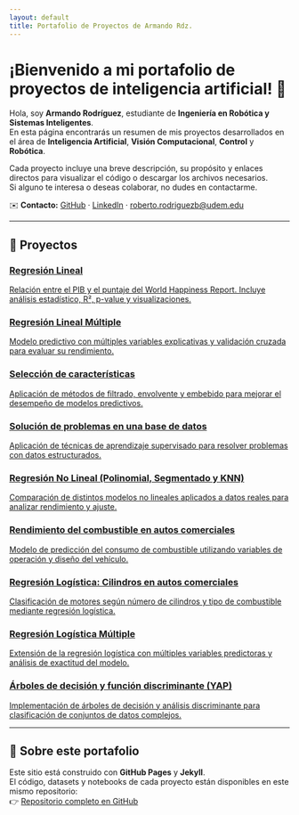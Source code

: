 ```yaml
---
layout: default
title: Portafolio de Proyectos de Armando Rdz.
---
```


# ¡Bienvenido a mi portafolio de proyectos de inteligencia artificial! 🤖

Hola, soy **Armando Rodríguez**, estudiante de **Ingeniería en Robótica y Sistemas Inteligentes**.  
En esta página encontrarás un resumen de mis proyectos desarrollados en el área de **Inteligencia Artificial**, **Visión Computacional**, **Control** y **Robótica**.

Cada proyecto incluye una breve descripción, su propósito y enlaces directos para visualizar el código o descargar los archivos necesarios.  
Si alguno te interesa o deseas colaborar, no dudes en contactarme.

✉️ **Contacto:** [GitHub](https://github.com/Armandorodb) · [LinkedIn](https://www.linkedin.com/)   · roberto.rodriguezb@udem.edu

---

## 📂 Proyectos

<div class="cards">

<a class="card" href="/ProyectosArmandoRdz/projects/proyecto1/">
  <h3>Regresión Lineal</h3>
  <p>Relación entre el PIB y el puntaje del World Happiness Report. Incluye análisis estadístico, R², p-value y visualizaciones.</p>
</a>

<a class="card" href="/ProyectosArmandoRdz/projects/proyecto2.html">
  <h3>Regresión Lineal Múltiple</h3>
  <p>Modelo predictivo con múltiples variables explicativas y validación cruzada para evaluar su rendimiento.</p>
</a>

<a class="card" href="/ProyectosArmandoRdz/projects/proyecto3.md">
  <h3>Selección de características</h3>
  <p>Aplicación de métodos de filtrado, envolvente y embebido para mejorar el desempeño de modelos predictivos.</p>
</a>

<a class="card" href="/ProyectosArmandoRdz/projects/solucion-base-datos">
  <h3>Solución de problemas en una base de datos</h3>
  <p>Aplicación de técnicas de aprendizaje supervisado para resolver problemas con datos estructurados.</p>
</a>

<a class="card" href="/ProyectosArmandoRdz/projects/regresion-no-lineal">
  <h3>Regresión No Lineal (Polinomial, Segmentado y KNN)</h3>
  <p>Comparación de distintos modelos no lineales aplicados a datos reales para analizar rendimiento y ajuste.</p>
</a>

<a class="card" href="/ProyectosArmandoRdz/projects/rendimiento-combustible-autos">
  <h3>Rendimiento del combustible en autos comerciales</h3>
  <p>Modelo de predicción del consumo de combustible utilizando variables de operación y diseño del vehículo.</p>
</a>

<a class="card" href="/ProyectosArmandoRdz/projects/regresion-logistica">
  <h3>Regresión Logística: Cilindros en autos comerciales</h3>
  <p>Clasificación de motores según número de cilindros y tipo de combustible mediante regresión logística.</p>
</a>

<a class="card" href="/ProyectosArmandoRdz/projects/regresion-logistica-multiple">
  <h3>Regresión Logística Múltiple</h3>
  <p>Extensión de la regresión logística con múltiples variables predictoras y análisis de exactitud del modelo.</p>
</a>

<a class="card" href="/ProyectosArmandoRdz/projects/arboles-decision">
  <h3>Árboles de decisión y función discriminante (YAP)</h3>
  <p>Implementación de árboles de decisión y análisis discriminante para clasificación de conjuntos de datos complejos.</p>
</a>

</div>

---

## 🧭 Sobre este portafolio

Este sitio está construido con **GitHub Pages** y **Jekyll**.  
El código, datasets y notebooks de cada proyecto están disponibles en este mismo repositorio:  
👉 [Repositorio completo en GitHub](https://github.com/Armandorodb/ProyectosArmandoRdz)

<link rel="stylesheet" href="/ProyectosArmandoRdz/assets/style.css">

